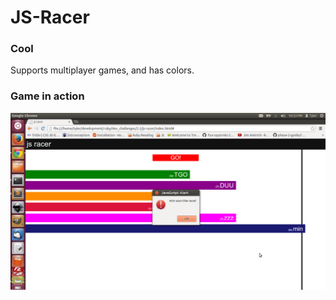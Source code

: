 # JS-Racer

### Cool

Supports multiplayer games, and has colors.

### Game in action

![js-racer](game.png)